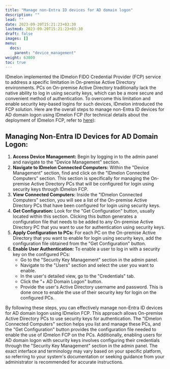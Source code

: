 ```yaml
---
title: "Manage non-Entra ID devices for AD domain logon"
description: ""
lead: ""
date: 2023-09-20T15:21:23+03:30
lastmod: 2023-09-20T15:21:23+03:30
draft: false
images: []
menu:
  docs:
    parent: "device_management"
weight: 63000
toc: true
---
```


IDmelon implemented the IDmelon FIDO Credential Provider (FCP) service to address a specific limitation in On-premise Active Directory environments. PCs on On-premise Active Directory traditionally lack the native ability to log in using security keys, which can be a more secure and convenient method of authentication. To overcome this limitation and enable security key-based logins for such devices, IDmelon introduced the FCP solution. Here are the overall steps to manage non-Entra ID devices for AD domain logon using IDmelon FCP (for technical details about the deployment of IDmelon FCP, refer to [here](https://idmelon.com/docs/for_administrators/windows_passwordless_deployment/nonentra_id_local_and_onpremise_domain_logon)):  

## Managing Non-Entra ID Devices for AD Domain Logon:  

1. **Access Device Management:** Begin by logging in to the admin panel and navigate to the "Device Management" section.  
2. **Navigate to IDmelon Connected Computers:** Within the "Device Management" section, find and click on the "IDmelon Connected Computers" section. This section is specifically for managing the On-premise Active Directory PCs that will be configured for login using security keys through IDmelon FCP.  
3. **View Connected Computers:** Inside the "IDmelon Connected Computers" section, you will see a list of the On-premise Active Directory PCs that have been configured for login using security keys.  
4. **Get Configuration:** Look for the "Get Configuration" button, usually located within this section. Clicking this button generates a configuration file that needs to be added to any On-premise Active Directory PC that you want to use for authentication using security keys.  
5. **Apply Configuration to PCs:** For each PC on the On-premise Active Directory that you want to enable for login using security keys, add the configuration file obtained from the "Get Configuration" button.  
6. **Enable User Authentication:** To enable a user to log in with a security key on the configured PCs:  
    - Go to the "Security Key Management" section in the admin panel.  
    - Navigate to the "Users" section and select the user you want to enable.  
    - In the user's detailed view, go to the "Credentials" tab.  
    - Click the "+ AD Domain Logon" button.  
    - Provide the user's Active Directory username and password. This is done once to enable the use of their security key for login on the configured PCs.  

By following these steps, you can effectively manage non-Entra ID devices for AD domain logon using IDmelon FCP. This approach allows On-premise Active Directory PCs to use security keys for authentication. The "IDmelon Connected Computers" section helps you list and manage these PCs, and the "Get Configuration" button provides the configuration file needed to enable the use of IDmelon FCP on the PCs. Additionally, enabling users for AD domain logon with security keys involves configuring their credentials through the "Security Key Management" section in the admin panel. The exact interface and terminology may vary based on your specific platform, so referring to your system's documentation or seeking guidance from your administrator is recommended for accurate instructions.  

